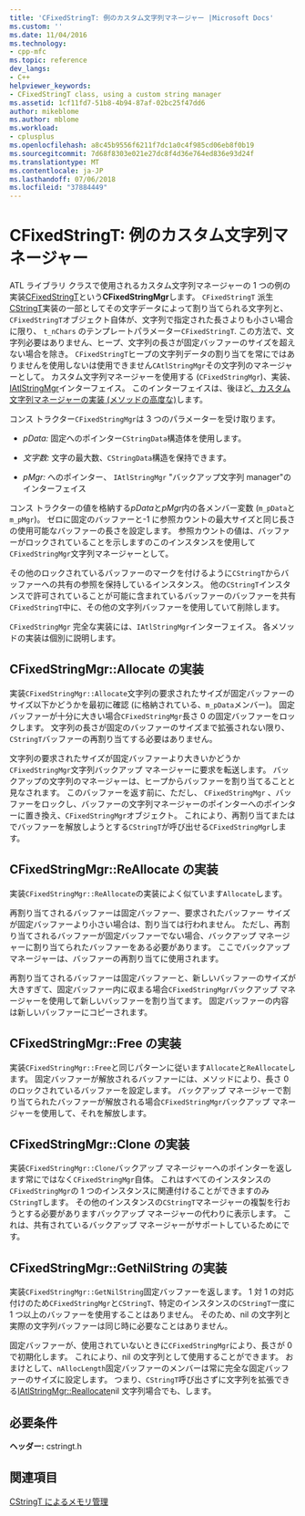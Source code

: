```yaml
---
title: 'CFixedStringT: 例のカスタム文字列マネージャー |Microsoft Docs'
ms.custom: ''
ms.date: 11/04/2016
ms.technology:
- cpp-mfc
ms.topic: reference
dev_langs:
- C++
helpviewer_keywords:
- CFixedStringT class, using a custom string manager
ms.assetid: 1cf11fd7-51b8-4b94-87af-02bc25f47dd6
author: mikeblome
ms.author: mblome
ms.workload:
- cplusplus
ms.openlocfilehash: a8c45b9556f6211f7dc1a0c4f985cd06eb8f0b19
ms.sourcegitcommit: 7d68f8303e021e27dc8f4d36e764ed836e93d24f
ms.translationtype: MT
ms.contentlocale: ja-JP
ms.lasthandoff: 07/06/2018
ms.locfileid: "37884449"
---
```

# <a name="cfixedstringt-example-of-a-custom-string-manager"></a>CFixedStringT: 例のカスタム文字列マネージャー
ATL ライブラリ クラスで使用されるカスタム文字列マネージャーの 1 つの例の実装[CFixedStringT](../atl-mfc-shared/reference/cfixedstringt-class.md)という**CFixedStringMgr**します。 `CFixedStringT` 派生[CStringT](../atl-mfc-shared/reference/cstringt-class.md)実装の一部としてその文字データによって割り当てられる文字列と、`CFixedStringT`オブジェクト自体が、文字列で指定された長さよりも小さい場合に限り、 `t_nChars` のテンプレートパラメーター`CFixedStringT`. この方法で、文字列必要はありません、ヒープ、文字列の長さが固定バッファーのサイズを超えない場合を除き。 `CFixedStringT`ヒープの文字列データの割り当てを常にではありませんを使用しないは使用できません`CAtlStringMgr`その文字列のマネージャーとして。 カスタム文字列マネージャーを使用する (`CFixedStringMgr`)、実装、 [IAtlStringMgr](../atl-mfc-shared/reference/iatlstringmgr-class.md)インターフェイス。 このインターフェイスは、後ほど[、カスタム文字列マネージャーの実装 (メソッドの高度な)](../atl-mfc-shared/implementation-of-a-custom-string-manager-advanced-method.md)します。  
  
 コンス トラクター`CFixedStringMgr`は 3 つのパラメーターを受け取ります。  
  
-   *pData:* 固定へのポインター`CStringData`構造体を使用します。  
  
-   *文字数:* 文字の最大数、`CStringData`構造を保持できます。  
  
-   *pMgr:* へのポインター、 `IAtlStringMgr` "バックアップ文字列 manager"のインターフェイス  
  
 コンス トラクターの値を格納する*pData*と*pMgr*内の各メンバー変数 (`m_pData`と`m_pMgr`)。 ゼロに固定のバッファーと-1 に参照カウントの最大サイズと同じ長さの使用可能なバッファーの長さを設定します。 参照カウントの値は、バッファーがロックされていることを示しますのこのインスタンスを使用して`CFixedStringMgr`文字列マネージャーとして。  
  
 その他のロックされているバッファーのマークを付けるように`CStringT`からバッファーへの共有の参照を保持しているインスタンス。 他の`CStringT`インスタンスで許可されていることが可能に含まれているバッファーのバッファーを共有`CFixedStringT`中に、その他の文字列バッファーを使用していて削除します。  
  
 `CFixedStringMgr` 完全な実装には、`IAtlStringMgr`インターフェイス。 各メソッドの実装は個別に説明します。  
  
## <a name="implementation-of-cfixedstringmgrallocate"></a>CFixedStringMgr::Allocate の実装  
 実装`CFixedStringMgr::Allocate`文字列の要求されたサイズが固定バッファーのサイズ以下かどうかを最初に確認 (に格納されている、`m_pData`メンバー)。 固定バッファーが十分に大きい場合`CFixedStringMgr`長さ 0 の固定バッファーをロックします。 文字列の長さが固定のバッファーのサイズまで拡張されない限り、`CStringT`バッファーの再割り当てする必要はありません。  
  
 文字列の要求されたサイズが固定バッファーより大きいかどうか`CFixedStringMgr`文字列バックアップ マネージャーに要求を転送します。 バックアップの文字列のマネージャーは、ヒープからバッファーを割り当てることと見なされます。 このバッファーを返す前に、ただし、 `CFixedStringMgr` 、バッファーをロックし、バッファーの文字列マネージャーのポインターへのポインターに置き換え、`CFixedStringMgr`オブジェクト。 これにより、再割り当てまたはでバッファーを解放しようとする`CStringT`が呼び出せる`CFixedStringMgr`します。  
  
## <a name="implementation-of-cfixedstringmgrreallocate"></a>CFixedStringMgr::ReAllocate の実装  
 実装`CFixedStringMgr::ReAllocate`の実装によく似ています`Allocate`します。  
  
 再割り当てされるバッファーは固定バッファー、要求されたバッファー サイズが固定バッファーより小さい場合は、割り当ては行われません。 ただし、再割り当てされるバッファーが固定バッファーでない場合、バックアップ マネージャーに割り当てられたバッファーをある必要があります。 ここでバックアップ マネージャーは、バッファーの再割り当てに使用されます。  
  
 再割り当てされるバッファーは固定バッファーと、新しいバッファーのサイズが大きすぎて、固定バッファー内に収まる場合`CFixedStringMgr`バックアップ マネージャーを使用して新しいバッファーを割り当てます。 固定バッファーの内容は新しいバッファーにコピーされます。  
  
## <a name="implementation-of-cfixedstringmgrfree"></a>CFixedStringMgr::Free の実装  
 実装`CFixedStringMgr::Free`と同じパターンに従います`Allocate`と`ReAllocate`します。 固定バッファーが解放されるバッファーには、メソッドにより、長さ 0 のロックされているバッファーを設定します。 バックアップ マネージャーで割り当てられたバッファーが解放される場合`CFixedStringMgr`バックアップ マネージャーを使用して、それを解放します。  
  
## <a name="implementation-of-cfixedstringmgrclone"></a>CFixedStringMgr::Clone の実装  
 実装`CFixedStringMgr::Clone`バックアップ マネージャーへのポインターを返します常にではなく`CFixedStringMgr`自体。 これはすべてのインスタンスの`CFixedStringMgr`の 1 つのインスタンスに関連付けることができますのみ`CStringT`します。 その他のインスタンスの`CStringT`マネージャーの複製を行おうとする必要がありますバックアップ マネージャーの代わりに表示します。 これは、共有されているバックアップ マネージャーがサポートしているためにです。  
  
## <a name="implementation-of-cfixedstringmgrgetnilstring"></a>CFixedStringMgr::GetNilString の実装  
 実装`CFixedStringMgr::GetNilString`固定バッファーを返します。 1 対 1 の対応付けのため`CFixedStringMgr`と`CStringT`、特定のインスタンスの`CStringT`一度に 1 つ以上のバッファーを使用することはありません。 そのため、nil の文字列と実際の文字列バッファーは同じ時に必要なことはありません。  
  
 固定バッファーが、使用されていないときに`CFixedStringMgr`により、長さが 0 で初期化します。 これにより、nil の文字列として使用することができます。 おまけとして、`nAllocLength`固定バッファーのメンバーは常に完全な固定バッファーのサイズに設定します。 つまり、`CStringT`呼び出さずに文字列を拡張できる[IAtlStringMgr::Reallocate](../atl-mfc-shared/reference/iatlstringmgr-class.md#reallocate)nil 文字列場合でも、します。  
  
## <a name="requirements"></a>必要条件  
 **ヘッダー:** cstringt.h  
  
## <a name="see-also"></a>関連項目  
 [CStringT によるメモリ管理](../atl-mfc-shared/memory-management-with-cstringt.md)

